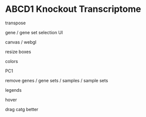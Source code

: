 # ABCD1 Knockout Transcriptome



transpose


gene / gene set selection UI


canvas / webgl


resize boxes


colors


PC1


remove genes / gene sets / samples / sample sets


legends


hover


drag catg better
